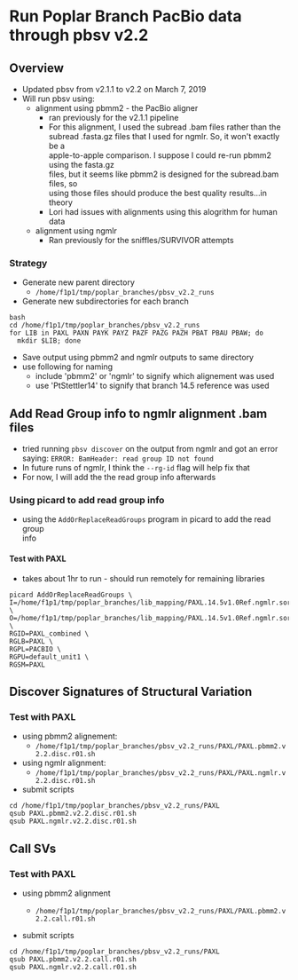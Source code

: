 # Run Poplar Branch PacBio data through pbsv v2.2

## Overview
* Updated pbsv from v2.1.1 to v2.2 on March 7, 2019
* Will run pbsv using:
  * alignment using pbmm2 - the PacBio aligner
    * ran previously for the v2.1.1 pipeline
    * For this alignment, I used the subread .bam files rather than the \
subread .fasta.gz files that I used for ngmlr. So, it won't exactly be a \
apple-to-apple comparison. I suppose I could re-run pbmm2 using the fasta.gz \
files, but it seems like pbmm2 is designed for the subread.bam files, so \
using those files should produce the best quality results...in theory
    * Lori had issues with alignments using this alogrithm for human data
  * alignment using ngmlr
    * Ran previously for the sniffles/SURVIVOR attempts
### Strategy
* Generate new parent directory
  * `/home/f1p1/tmp/poplar_branches/pbsv_v2.2_runs`
* Generate new subdirectories for each branch
```
bash
cd /home/f1p1/tmp/poplar_branches/pbsv_v2.2_runs
for LIB in PAXL PAXN PAYK PAYZ PAZF PAZG PAZH PBAT PBAU PBAW; do
  mkdir $LIB; done
```
* Save output using pbmm2 and ngmlr outputs to same directory
* use following for naming
  * include 'pbmm2' or 'ngmlr' to signify which alignement was used
  * use 'PtStettler14' to signify that branch 14.5 reference was used

## Add Read Group info to ngmlr alignment .bam files
* tried running `pbsv discover` on the output from ngmlr and got an error \
saying: `ERROR: BamHeader: read group ID not found`
* In future runs of ngmlr, I think the `--rg-id` flag will help fix that
* For now, I will add the the read group info afterwards
### Using picard to add read group info
* using the `AddOrReplaceReadGroups` program in picard to add the read group \
info
#### Test with PAXL
* takes about 1hr to run - should run remotely for remaining libraries
```
picard AddOrReplaceReadGroups \
I=/home/f1p1/tmp/poplar_branches/lib_mapping/PAXL.14.5v1.0Ref.ngmlr.sorted.bam \
O=/home/f1p1/tmp/poplar_branches/lib_mapping/PAXL.14.5v1.0Ref.ngmlr.sorted.withRG.bam \
RGID=PAXL_combined \
RGLB=PAXL \
RGPL=PACBIO \
RGPU=default_unit1 \
RGSM=PAXL
```

## Discover Signatures of Structural Variation
### Test with PAXL
* using pbmm2 alignement:
  * `/home/f1p1/tmp/poplar_branches/pbsv_v2.2_runs/PAXL/PAXL.pbmm2.v2.2.disc.r01.sh`
* using ngmlr alignment:
  * `/home/f1p1/tmp/poplar_branches/pbsv_v2.2_runs/PAXL/PAXL.ngmlr.v2.2.disc.r01.sh`
* submit scripts
```
cd /home/f1p1/tmp/poplar_branches/pbsv_v2.2_runs/PAXL
qsub PAXL.pbmm2.v2.2.disc.r01.sh
qsub PAXL.ngmlr.v2.2.disc.r01.sh
```

## Call SVs
### Test with PAXL
* using pbmm2 alignment
  * `/home/f1p1/tmp/poplar_branches/pbsv_v2.2_runs/PAXL/PAXL.pbmm2.v2.2.call.r01.sh`

* submit scripts
```
cd /home/f1p1/tmp/poplar_branches/pbsv_v2.2_runs/PAXL
qsub PAXL.pbmm2.v2.2.call.r01.sh
qsub PAXL.ngmlr.v2.2.call.r01.sh
```

